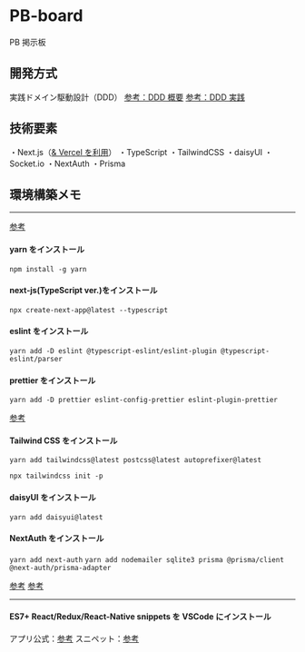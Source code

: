 # PB-board

PB 掲示板

## 開発方式

実践ドメイン駆動設計（DDD）
[参考：DDD 概要](https://note.com/shift_tech/n/n1e91c68b1473)
[参考：DDD 実践](https://qiita.com/APPLE4869/items/d210ddc2cb1bfeea9338)

## 技術要素

・Next.js（[& Vercel を利用](https://vercel.com/)）
・TypeScript
・TailwindCSS
・daisyUI
・Socket.io
・NextAuth
・Prisma

## 環境構築メモ

---

[参考](https://mo-gu-mo-gu.com/create-next-app-typescript/)

#### yarn をインストール

`npm install -g yarn`

#### next-js(TypeScript ver.)をインストール

`npx create-next-app@latest --typescript`

#### eslint をインストール

`yarn add -D eslint @typescript-eslint/eslint-plugin @typescript-eslint/parser`

#### prettier をインストール

`yarn add -D prettier eslint-config-prettier eslint-plugin-prettier`

[参考](https://zenn.dev/grinch1252/articles/931b2ff058ef62)

#### Tailwind CSS をインストール

`yarn add tailwindcss@latest postcss@latest autoprefixer@latest`

`npx tailwindcss init -p`

#### daisyUI をインストール

`yarn add daisyui@latest`

#### NextAuth をインストール

`yarn add next-auth`
`yarn add nodemailer sqlite3 prisma @prisma/client @next-auth/prisma-adapter`

[参考](https://zenn.dev/fehde/articles/4be665551fd0d9)
[参考](https://zenn.dev/shimabukuromeg/scraps/51ea9b884fc607)

---

#### ES7+ React/Redux/React-Native snippets を VSCode にインストール

アプリ公式：[参考](https://marketplace.visualstudio.com/items?itemName=dsznajder.es7-react-js-snippets)
スニペット：[参考](https://github.com/chillios-ts/vscode-react-javascript-snippets/blob/HEAD/docs/Snippets.md)
